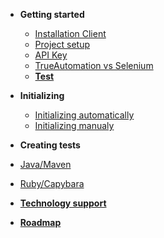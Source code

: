 * **Getting started**
  * [Installation Client](install-client.md)
  * [Project setup](project-setup.md)
  * [API Key](api-key.md)
  * [TrueAutomation vs Selenium](trueautomation-vs-selenium.md)
  * [**Test**](test.md)


* **Initializing**
  * [Initializing automatically](initializing.md)
  * [Initializing manualy](project-init-manually.md)


* **Creating tests**
 * [Java/Maven](first-test-java.md)
 * [Ruby/Capybara](first-test-capybara.md)
 
* [**Technology support**](technology-support.md)
* [**Roadmap**](roadmap.md)

